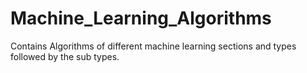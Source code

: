 # Machine_Learning_Algorithms
Contains Algorithms of different machine learning sections and types followed by the sub types. 
